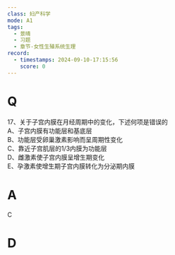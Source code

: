 ```yaml
---
class: 妇产科学
mode: A1
tags:
  - 景晴
  - 习题
  - 章节-女性生殖系统生理
record:
  - timestamps: 2024-09-10-17:15:56
    score: 0
---
```


# Q
17、关于子宫内膜在月经周期中的变化，下述何项是错误的  
A、子宫内膜有功能层和基底层  
B、功能层受卵巢激素影响而呈周期性变化  
C、靠近子宫肌层的1/3内膜为功能层  
D、雌激素使子宫内膜呈增生期变化  
E、孕激素使增生期子宫内膜转化为分泌期内膜  
# A
C
# D
